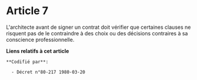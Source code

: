 # Article 7

L'architecte avant de signer un contrat doit vérifier que certaines clauses ne risquent pas de le contraindre à des choix ou
des décisions contraires à sa conscience professionnelle.

**Liens relatifs à cet article**

	**Codifié par**:

	  - Décret n°80-217 1980-03-20
